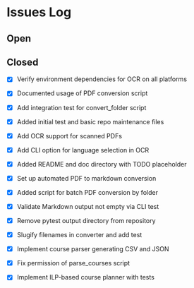 # Issues Log

## Open

## Closed
- [x] Verify environment dependencies for OCR on all platforms
- [x] Documented usage of PDF conversion script
- [x] Add integration test for convert_folder script
- [x] Added initial test and basic repo maintenance files
- [x] Add OCR support for scanned PDFs
- [x] Add CLI option for language selection in OCR

- [x] Added README and doc directory with TODO placeholder
- [x] Set up automated PDF to markdown conversion
- [x] Added script for batch PDF conversion by folder
- [x] Validate Markdown output not empty via CLI test
- [x] Remove pytest output directory from repository
- [x] Slugify filenames in converter and add test
- [x] Implement course parser generating CSV and JSON
- [x] Fix permission of parse_courses script
- [x] Implement ILP-based course planner with tests

